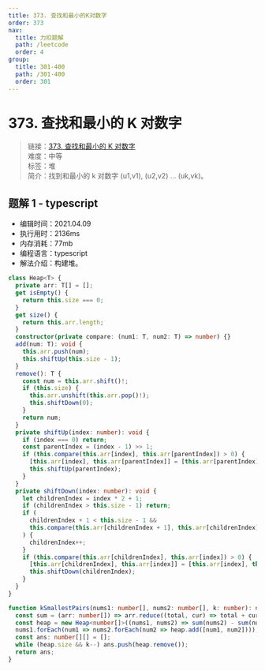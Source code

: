 ```yaml
---
title: 373. 查找和最小的K对数字
order: 373
nav:
  title: 力扣题解
  path: /leetcode
  order: 4
group:
  title: 301-400
  path: /301-400
  order: 301
---
```


# 373. 查找和最小的 K 对数字

> 链接：[373. 查找和最小的 K 对数字](https://leetcode-cn.com/problems/find-k-pairs-with-smallest-sums/)  
> 难度：中等  
> 标签：堆  
> 简介：找到和最小的 k 对数字 (u1,v1), (u2,v2) ... (uk,vk)。

## 题解 1 - typescript

- 编辑时间：2021.04.09
- 执行用时：2136ms
- 内存消耗：77mb
- 编程语言：typescript
- 解法介绍：构建堆。

```typescript
class Heap<T> {
  private arr: T[] = [];
  get isEmpty() {
    return this.size === 0;
  }
  get size() {
    return this.arr.length;
  }
  constructor(private compare: (num1: T, num2: T) => number) {}
  add(num: T): void {
    this.arr.push(num);
    this.shiftUp(this.size - 1);
  }
  remove(): T {
    const num = this.arr.shift()!;
    if (this.size) {
      this.arr.unshift(this.arr.pop()!);
      this.shiftDown(0);
    }
    return num;
  }
  private shiftUp(index: number): void {
    if (index === 0) return;
    const parentIndex = (index - 1) >> 1;
    if (this.compare(this.arr[index], this.arr[parentIndex]) > 0) {
      [this.arr[index], this.arr[parentIndex]] = [this.arr[parentIndex], this.arr[index]];
      this.shiftUp(parentIndex);
    }
  }
  private shiftDown(index: number): void {
    let childrenIndex = index * 2 + 1;
    if (childrenIndex > this.size - 1) return;
    if (
      childrenIndex + 1 < this.size - 1 &&
      this.compare(this.arr[childrenIndex + 1], this.arr[childrenIndex]) > 0
    ) {
      childrenIndex++;
    }
    if (this.compare(this.arr[childrenIndex], this.arr[index]) > 0) {
      [this.arr[childrenIndex], this.arr[index]] = [this.arr[index], this.arr[childrenIndex]];
      this.shiftDown(childrenIndex);
    }
  }
}

function kSmallestPairs(nums1: number[], nums2: number[], k: number): number[][] {
  const sum = (arr: number[]) => arr.reduce((total, cur) => total + cur, 0);
  const heap = new Heap<number[]>((nums1, nums2) => sum(nums2) - sum(nums1));
  nums1.forEach(num1 => nums2.forEach(num2 => heap.add([num1, num2])));
  const ans: number[][] = [];
  while (heap.size && k--) ans.push(heap.remove());
  return ans;
}
```
